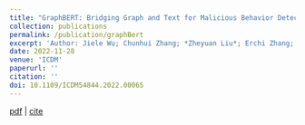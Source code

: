 ```yaml
---
title: "GraphBERT: Bridging Graph and Text for Malicious Behavior Detection on Social Media"
collection: publications
permalink: /publication/graphBert
excerpt: 'Author: Jiele Wu; Chunhui Zhang; *Zheyuan Liu*; Erchi Zhang; Steven Wilson; Chuxu Zhang'
date: 2022-11-28
venue: 'ICDM'
paperurl: ''
citation: ''
doi: 10.1109/ICDM54844.2022.00065
---
```


[pdf](https://aragakiyuiii.github.io/data/GraphBERT-%20Bridging%20Graph%20and%20Text%20for%20Malicious%20Behavior%20Detection%20on%20Social%20Media-ICDM22.pdf) | [cite](https://scholar.googleusercontent.com/scholar.bib?q=info:hvtXsSPxIr4J:scholar.google.com/&output=citation&scisdr=Cm3UcK_tEPbHxel4tzc:AGlGAw8AAAAAZGZ-rzf86nEVzi_CZjT6nAxcmhU&scisig=AGlGAw8AAAAAZGZ-rwC1idrH5JwAk7twn_LeQvk&scisf=4&ct=citation&cd=-1&hl=en)
